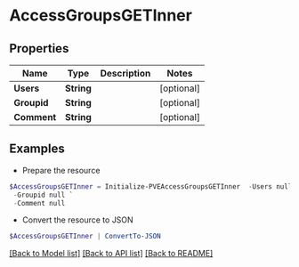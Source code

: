 # AccessGroupsGETInner
## Properties

Name | Type | Description | Notes
------------ | ------------- | ------------- | -------------
**Users** | **String** |  | [optional] 
**Groupid** | **String** |  | [optional] 
**Comment** | **String** |  | [optional] 

## Examples

- Prepare the resource
```powershell
$AccessGroupsGETInner = Initialize-PVEAccessGroupsGETInner  -Users null `
 -Groupid null `
 -Comment null
```

- Convert the resource to JSON
```powershell
$AccessGroupsGETInner | ConvertTo-JSON
```

[[Back to Model list]](../README.md#documentation-for-models) [[Back to API list]](../README.md#documentation-for-api-endpoints) [[Back to README]](../README.md)

